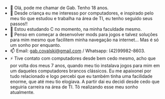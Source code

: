 - 👋 Olá, pode me chamar de Gab. Tenho 18 anos.
- 👀 Desde criança eu me interesso por computadores, e inspirado pelo meu tio que estudou e trabalha na área de TI, eu tenho seguido seus passos!!
- 🌱 Estou estudando C no momento, na minha faculdade mesmo.
- 💞️ Penso em começar a desenvolver mods para jogos e talvez soluções para mim mesmo que facilitem minha navegação na internet... Mas é só um sonho por enquanto.
- 📫 Email: gab.covalski@gmail.com / Whatsapp: (42)99982-8603.
- ⚡ Tive contato com computadores desde bem cedo mesmo, acho que por volta dos meus 7 anos, quando meu tio instalava jogos para mim em um daqueles computadores brancos clássicos. Eu me apaixonei por tudo relacionado
  e logo percebi que eu também tinha uma facilidade enorme, que até meu tio elogiava. A partir dai eu decidi desde cedo que seguiria carreira na área de TI. Tô realizando esse meu sonho atualmente.
